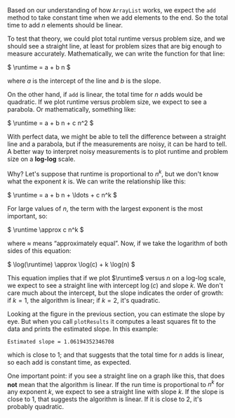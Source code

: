Based on our understanding of how `ArrayList` works, we expect the `add` method to take constant time when we add elements to the end. So the total time to add $n$ elements should be linear.


To test that theory, we could plot total runtime versus problem size, and we should see a straight line, at least for problem sizes that are big enough to measure accurately. Mathematically, we can write the function for that line:


$ \runtime = a + b n $

where $a$ is the intercept of the line and $b$ is the slope.


On the other hand, if `add` is linear, the total time for $n$ adds would be quadratic. If we plot runtime versus problem size, we expect to see a parabola. Or mathematically, something like:

$ \runtime = a + b n + c n^2 $

With perfect data, we might be able to tell the difference between a straight line and a parabola, but if the measurements are noisy, it can be hard to tell. A better way to interpret noisy measurements is to plot runtime and problem size on a **log-log** scale.


Why? Let's suppose that runtime is proportional to $n^k$, but we don't know what the exponent $k$ is. We can write the relationship like this:

$ \runtime = a + b n + \ldots + c n^k $

For large values of $n$, the term with the largest exponent is the most important, so:

$ \runtime \approx c n^k $

where $\approx$ means “approximately equal”. Now, if we take the logarithm of both sides of this equation:

$ \log(\runtime) \approx \log(c) + k \log(n) $

This equation implies that if we plot $\runtime$ versus $n$ on a log-log scale, we expect to see a straight line with intercept $\log(c)$ and slope $k$. We don't care much about the intercept, but the slope indicates the order of growth: if $k=1$, the algorithm is linear; if $k=2$, it's quadratic.


Looking at the figure in the previous section, you can estimate the slope by eye. But when you call `plotResults` it computes a least squares fit to the data and prints the estimated slope. In this example:

```code
Estimated slope = 1.06194352346708
```

which is close to 1; and that suggests that the total time for $n$ adds is linear, so each add is constant time, as expected.


One important point: if you see a straight line on a graph like this, that does **not** mean that the algorithm is linear. If the run time is proportional to $n^k$ for any exponent $k$, we expect to see a straight line with slope $k$. If the slope is close to 1, that suggests the algorithm is linear. If it is close to 2, it's probably quadratic.